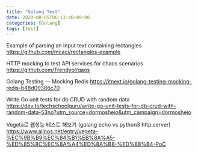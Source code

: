```yaml
---
title: "Golang Test"
date: 2020-08-05T06:13:40+09:00
categories: [Golang]
tags: [test]
---
```


Example of parsing an input text containing rectangles
 https://github.com/mcaci/rectangles-example

HTTP mocking to test API services for chaos scenarios
 https://github.com/Trendyol/gaos

Golang Testing — Mocking Redis
 https://itnext.io/golang-testing-mocking-redis-b48d09386c70

Write Go unit tests for db CRUD with random data
 https://dev.to/techschoolguru/write-go-unit-tests-for-db-crud-with-random-data-53no?utm_source=dormosheio&utm_campaign=dormosheio

Vegeta로 웹성능 테스트 해보기 (golang echo vs python3 http.server)
 https://www.alinos.net/entry/vegeta-%EC%9B%B9%EC%84%B1%EB%8A%A5-%ED%85%8C%EC%8A%A4%ED%8A%B8-%ED%88%B4-PoC
 